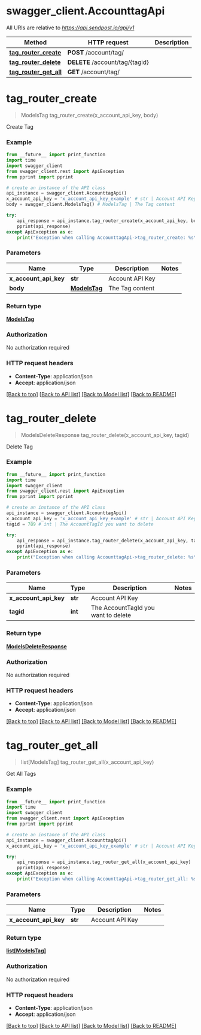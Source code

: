 # swagger_client.AccounttagApi

All URIs are relative to *https://api.sendpost.io/api/v1*

Method | HTTP request | Description
------------- | ------------- | -------------
[**tag_router_create**](AccounttagApi.md#tag_router_create) | **POST** /account/tag/ | 
[**tag_router_delete**](AccounttagApi.md#tag_router_delete) | **DELETE** /account/tag/{tagid} | 
[**tag_router_get_all**](AccounttagApi.md#tag_router_get_all) | **GET** /account/tag/ | 


# **tag_router_create**
> ModelsTag tag_router_create(x_account_api_key, body)



Create Tag

### Example
```python
from __future__ import print_function
import time
import swagger_client
from swagger_client.rest import ApiException
from pprint import pprint

# create an instance of the API class
api_instance = swagger_client.AccounttagApi()
x_account_api_key = 'x_account_api_key_example' # str | Account API Key
body = swagger_client.ModelsTag() # ModelsTag | The Tag content

try:
    api_response = api_instance.tag_router_create(x_account_api_key, body)
    pprint(api_response)
except ApiException as e:
    print("Exception when calling AccounttagApi->tag_router_create: %s\n" % e)
```

### Parameters

Name | Type | Description  | Notes
------------- | ------------- | ------------- | -------------
 **x_account_api_key** | **str**| Account API Key | 
 **body** | [**ModelsTag**](ModelsTag.md)| The Tag content | 

### Return type

[**ModelsTag**](ModelsTag.md)

### Authorization

No authorization required

### HTTP request headers

 - **Content-Type**: application/json
 - **Accept**: application/json

[[Back to top]](#) [[Back to API list]](../README.md#documentation-for-api-endpoints) [[Back to Model list]](../README.md#documentation-for-models) [[Back to README]](../README.md)

# **tag_router_delete**
> ModelsDeleteResponse tag_router_delete(x_account_api_key, tagid)



Delete Tag

### Example
```python
from __future__ import print_function
import time
import swagger_client
from swagger_client.rest import ApiException
from pprint import pprint

# create an instance of the API class
api_instance = swagger_client.AccounttagApi()
x_account_api_key = 'x_account_api_key_example' # str | Account API Key
tagid = 789 # int | The AccountTagId you want to delete

try:
    api_response = api_instance.tag_router_delete(x_account_api_key, tagid)
    pprint(api_response)
except ApiException as e:
    print("Exception when calling AccounttagApi->tag_router_delete: %s\n" % e)
```

### Parameters

Name | Type | Description  | Notes
------------- | ------------- | ------------- | -------------
 **x_account_api_key** | **str**| Account API Key | 
 **tagid** | **int**| The AccountTagId you want to delete | 

### Return type

[**ModelsDeleteResponse**](ModelsDeleteResponse.md)

### Authorization

No authorization required

### HTTP request headers

 - **Content-Type**: application/json
 - **Accept**: application/json

[[Back to top]](#) [[Back to API list]](../README.md#documentation-for-api-endpoints) [[Back to Model list]](../README.md#documentation-for-models) [[Back to README]](../README.md)

# **tag_router_get_all**
> list[ModelsTag] tag_router_get_all(x_account_api_key)



Get All Tags

### Example
```python
from __future__ import print_function
import time
import swagger_client
from swagger_client.rest import ApiException
from pprint import pprint

# create an instance of the API class
api_instance = swagger_client.AccounttagApi()
x_account_api_key = 'x_account_api_key_example' # str | Account API Key

try:
    api_response = api_instance.tag_router_get_all(x_account_api_key)
    pprint(api_response)
except ApiException as e:
    print("Exception when calling AccounttagApi->tag_router_get_all: %s\n" % e)
```

### Parameters

Name | Type | Description  | Notes
------------- | ------------- | ------------- | -------------
 **x_account_api_key** | **str**| Account API Key | 

### Return type

[**list[ModelsTag]**](ModelsTag.md)

### Authorization

No authorization required

### HTTP request headers

 - **Content-Type**: application/json
 - **Accept**: application/json

[[Back to top]](#) [[Back to API list]](../README.md#documentation-for-api-endpoints) [[Back to Model list]](../README.md#documentation-for-models) [[Back to README]](../README.md)


